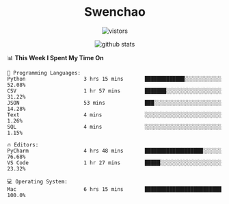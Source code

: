 <h1 align="center">Swenchao</h3>

<p align="center">
  <img src="https://visitor-badge.glitch.me/badge?page_id=Swenchao" alt="vistors" />
</p>

<p align="center">
  <img src="https://github-readme-stats.vercel.app/api?username=Swenchao&count_private=true&show_icons=true&theme=vue-dark&hide_title=true" alt="github stats" />
</p>

<!--START_SECTION:waka-->
📊 **This Week I Spent My Time On** 

```text
💬 Programming Languages: 
Python                   3 hrs 15 mins       █████████████░░░░░░░░░░░░   52.08% 
CSV                      1 hr 57 mins        ███████░░░░░░░░░░░░░░░░░░   31.22% 
JSON                     53 mins             ███░░░░░░░░░░░░░░░░░░░░░░   14.28% 
Text                     4 mins              ░░░░░░░░░░░░░░░░░░░░░░░░░   1.26% 
SQL                      4 mins              ░░░░░░░░░░░░░░░░░░░░░░░░░   1.15%

🔥 Editors: 
PyCharm                  4 hrs 48 mins       ███████████████████░░░░░░   76.68% 
VS Code                  1 hr 27 mins        █████░░░░░░░░░░░░░░░░░░░░   23.32%

💻 Operating System: 
Mac                      6 hrs 15 mins       █████████████████████████   100.0%

```


<!--END_SECTION:waka-->
